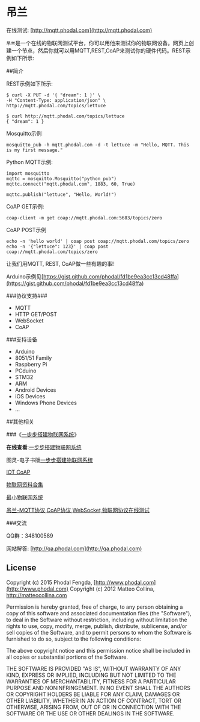 # 吊兰

在线测试: [http://mqtt.phodal.com](http://mqtt.phodal.com)

``吊兰``是一个在线的物联网测试平台，你可以用他来测试你的物联网设备。网页上创建一个节点，然后你就可以用MQTT,REST,CoAP来测试你的硬件代码。REST示例如下所示:

##简介 

REST示例如下所示:

    $ curl -X PUT -d '{ "dream": 1 }' \
    -H "Content-Type: application/json" \
    http://mqtt.phodal.com/topics/lettuce

    $ curl http://mqtt.phodal.com/topics/lettuce
    { "dream": 1 }

Mosquitto示例

    mosquitto_pub -h mqtt.phodal.com -d -t lettuce -m "Hello, MQTT. This is my first message."

Python MQTT示例:

    import mosquitto
    mqttc = mosquitto.Mosquitto("python_pub")
    mqttc.connect("mqtt.phodal.com", 1883, 60, True)

    mqttc.publish("lettuce", "Hello, World!")

CoAP GET示例:

    coap-client -m get coap://mqtt.phodal.com:5683/topics/zero

CoAP POST示例

    echo -n 'hello world' | coap post coap://mqtt.phodal.com/topics/zero
    echo -n '{"lettuce": 123}' | coap post coap://mqtt.phodal.com/topics/zero

让我们用MQTT, REST, CoAP做一些有趣的事!

Arduino示例见[https://gist.github.com/phodal/fd1be9ea3cc13cd48ffa](https://gist.github.com/phodal/fd1be9ea3cc13cd48ffa)

###协议支持###

 - MQTT
 - HTTP GET/POST
 - WebSocket
 - CoAP


###支持设备


- Arduino
- 8051/51 Family
- Raspberry Pi
- PCduino
- STM32
- ARM
- Android Devices
- iOS Devices
- Windows Phone Devices
- ...

##其他相关

###《[一步步搭建物联网系统](http://designiot.phodal.com/)》

**在线查看**:[一步步搭建物联网系统](http://designiot.phodal.com/)

图灵-电子书版[一步步搭建物联网系统](http://www.ituring.com.cn/book/1580)

[IOT CoAP](https://github.com/phodal/iot-coap)

[物联网资料合集](https://github.com/phodal/collection-iot)

[最小物联网系统](https://github.com/phodal/iot)

[吊兰-MQTT协议,CoAP协议,WebSocket,物联网协议在线测试](http://mqtt.phodal.com)

###交流

QQ群：348100589

网站解答: [http://qa.phodal.com](http://qa.phodal.com)

## License

Copyright (c) 2015 Phodal Fengda,  [http://www.phodal.com](http://www.phodal.com)
Copyright (c) 2012 Matteo Collina, http://matteocollina.com

Permission is hereby granted, free of charge, to any person
obtaining a copy of this software and associated documentation
files (the "Software"), to deal in the Software without
restriction, including without limitation the rights to use,
copy, modify, merge, publish, distribute, sublicense, and/or sell
copies of the Software, and to permit persons to whom the
Software is furnished to do so, subject to the following
conditions:

The above copyright notice and this permission notice shall be
included in all copies or substantial portions of the Software.

THE SOFTWARE IS PROVIDED "AS IS", WITHOUT WARRANTY OF ANY KIND,
EXPRESS OR IMPLIED, INCLUDING BUT NOT LIMITED TO THE WARRANTIES
OF MERCHANTABILITY, FITNESS FOR A PARTICULAR PURPOSE AND
NONINFRINGEMENT. IN NO EVENT SHALL THE AUTHORS OR COPYRIGHT
HOLDERS BE LIABLE FOR ANY CLAIM, DAMAGES OR OTHER LIABILITY,
WHETHER IN AN ACTION OF CONTRACT, TORT OR OTHERWISE, ARISING
FROM, OUT OF OR IN CONNECTION WITH THE SOFTWARE OR THE USE OR
OTHER DEALINGS IN THE SOFTWARE.
